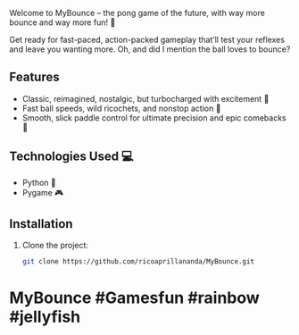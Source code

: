 Welcome to MyBounce – the pong game of the future, with way more bounce and way more fun! 🔴

Get ready for fast-paced, action-packed gameplay that’ll test your reflexes and leave you wanting more. Oh, and did I mention the ball loves to bounce? 

## Features 
- Classic, reimagined, nostalgic, but turbocharged with excitement 🌈
- Fast ball speeds, wild ricochets, and nonstop action 🍇
- Smooth, slick paddle control for ultimate precision and epic comebacks 🍏
  
## Technologies Used 💻
 - Python 🐍
 - Pygame 🎮 

## Installation 

1. Clone the project:
   ```bash
   git clone https://github.com/ricoaprillananda/MyBounce.git

# MyBounce #Gamesfun #rainbow #jellyfish
